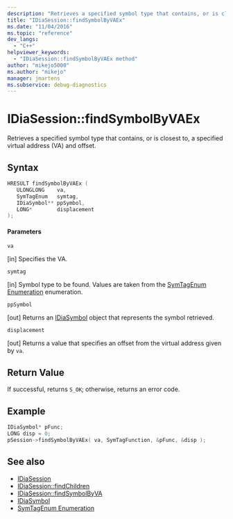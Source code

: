 ```yaml
---
description: "Retrieves a specified symbol type that contains, or is closest to, a specified virtual address (VA) and offset."
title: "IDiaSession::findSymbolByVAEx"
ms.date: "11/04/2016"
ms.topic: "reference"
dev_langs:
  - "C++"
helpviewer_keywords:
  - "IDiaSession::findSymbolByVAEx method"
author: "mikejo5000"
ms.author: "mikejo"
manager: jmartens
ms.subservice: debug-diagnostics
---
```

# IDiaSession::findSymbolByVAEx

Retrieves a specified symbol type that contains, or is closest to, a specified virtual address (VA) and offset.

## Syntax

```C++
HRESULT findSymbolByVAEx ( 
   ULONGLONG    va,
   SymTagEnum   symtag,
   IDiaSymbol** ppSymbol,
   LONG*        displacement
);
```

#### Parameters
 `va`

[in] Specifies the VA.

 `symtag`

[in] Symbol type to be found. Values are taken from the [SymTagEnum Enumeration](../../debugger/debug-interface-access/symtagenum.md) enumeration.

 `ppSymbol`

[out] Returns an [IDiaSymbol](../../debugger/debug-interface-access/idiasymbol.md) object that represents the symbol retrieved.

 `displacement`

[out] Returns a value that specifies an offset from the virtual address given by `va`.

## Return Value
 If successful, returns `S_OK`; otherwise, returns an error code.

## Example

```C++
IDiaSymbol* pFunc;
LONG disp = 0;
pSession->findSymbolByVAEx( va, SymTagFunction, &pFunc, &disp );
```

## See also
- [IDiaSession](../../debugger/debug-interface-access/idiasession.md)
- [IDiaSession::findChildren](../../debugger/debug-interface-access/idiasession-findchildren.md)
- [IDiaSession::findSymbolByVA](../../debugger/debug-interface-access/idiasession-findsymbolbyva.md)
- [IDiaSymbol](../../debugger/debug-interface-access/idiasymbol.md)
- [SymTagEnum Enumeration](../../debugger/debug-interface-access/symtagenum.md)

